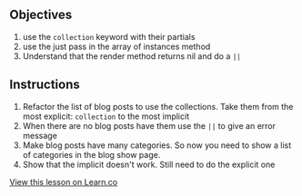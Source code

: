 ## Objectives

 1. use the `collection` keyword with their partials
 2. use the just pass in the array of instances method
 3. Understand that the render method returns nil and do a `||`
 
## Instructions

1. Refactor the list of blog posts to use the collections. Take them from the most explicit: `collection` to the most implicit
2. When there are no blog posts have them use the `||` to give an error message
3. Make blog posts have many categories. So now you need to show a list of categories in the blog show page. 
4. Show that the implicit doesn't work. Still need to do the explicit one


<a href='https://learn.co/lessons/rendering-collections-reading' data-visibility='hidden'>View this lesson on Learn.co</a>
